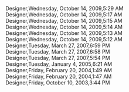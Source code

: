 ﻿Designer,Wednesday, October 14, 2009,5:29 AM  Designer,Wednesday, October 14, 2009,5:17 AM  Designer,Wednesday, October 14, 2009,5:15 AM  Designer,Wednesday, October 14, 2009,5:14 AM  Designer,Wednesday, October 14, 2009,5:13 AM  Designer,Wednesday, October 14, 2009,5:12 AM  Designer,Tuesday, March 27, 2007,6:59 PM  Designer,Tuesday, March 27, 2007,6:58 PM  Designer,Tuesday, March 27, 2007,5:54 PM  Designer,Tuesday, January 4, 2005,6:21 AM  Designer,Friday, February 20, 2004,1:49 AM  Designer,Friday, February 20, 2004,1:47 AM  Designer,Friday, October 10, 2003,3:44 PM